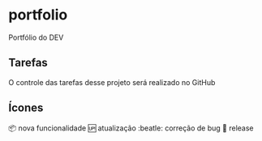 # portfolio
Portfólio do DEV

## Tarefas
O controle das tarefas desse projeto será realizado no GitHub
## Ícones

:package: nova funcionalidade
:up: atualização
:beatle: correção de bug
:checkered_flag: release
